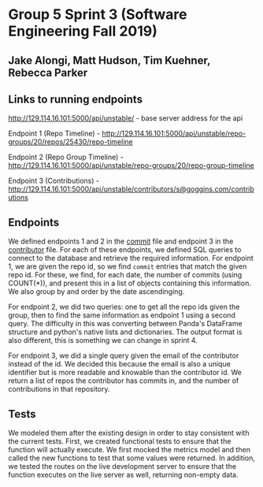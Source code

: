 # Group 5 Sprint 3 (Software Engineering Fall 2019)

## Jake Alongi, Matt Hudson, Tim Kuehner, Rebecca Parker

## Links to running endpoints

http://129.114.16.101:5000/api/unstable/ - base server address for the api

Endpoint 1 (Repo Timeline) - http://129.114.16.101:5000/api/unstable/repo-groups/20/repos/25430/repo-timeline

Endpoint 2 (Repo Group Timeline) - http://129.114.16.101:5000/api/unstable/repo-groups/20/repo-group-timeline

Endpoint 3 (Contributions) - http://129.114.16.101:5000/api/unstable/contributors/s@goggins.com/contributions

## Endpoints

We defined endpoints 1 and 2 in the [commit](../augur/metrics/commit/commit.py) file and endpoint 3 in the [contributor](../augur/metrics/contributor/contributor.py) file. For each of these endpoints, we defined SQL queries to connect to the
database and retrieve the required information. For endpoint 1, we are given the repo id, so we find `commit` entries that
match the given repo id. For these, we find, for each date, the number of commits (using COUNT(\*)), and present this in a list
of objects containing this information. We also group by and order by the date ascendinging.

For endpoint 2, we did two queries: one to get all the repo ids given the group, then to find the same information as endpoint
1 using a second query. The difficulty in this was converting between Panda's DataFrame structure and python's native lists
and dictionaries. The output format is also different, this is something we can change in sprint 4.

For endpoint 3, we did a single query given the email of the contributor instead of the id. We decided this because the email
is also a unique identifier but is more readable and knowable than the contributor id. We return a list of repos the contributor has commits in, and the number of contributions in that repository. 

## Tests
We modeled them after the existing design in order to stay consistent with the current tests. First, we created functional tests to ensure that the function will actually execute. We first mocked the metrics model and then called the new functions to test that some values were returned. In addition, we tested the routes on the live development server to ensure that the function executes on the live server as well, returning non-empty data. 
